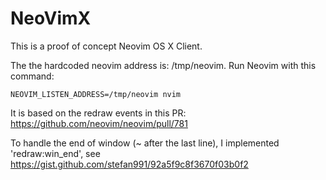 NeoVimX
=======

This is a proof of concept Neovim OS X Client.

The the hardcoded neovim address is: /tmp/neovim. Run Neovim with this command:

```
NEOVIM_LISTEN_ADDRESS=/tmp/neovim nvim
```

It is based on the redraw events in this PR: https://github.com/neovim/neovim/pull/781

To handle the end of window (~ after the last line), I implemented 'redraw:win_end', see https://gist.github.com/stefan991/92a5f9c8f3670f03b0f2

